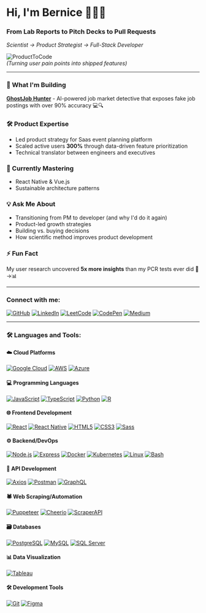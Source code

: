 # Hi, I'm Bernice 👩🏽‍💻

### From Lab Reports to Pitch Decks to Pull Requests  
*Scientist → Product Strategist → Full-Stack Developer*

![ProductToCode](https://media.giphy.com/media/L1R1tvI9svkIWwpVYr/giphy.gif)  
*(Turning user pain points into shipped features)*

---

### 🚀 What I'm Building  
[**GhostJob Hunter**](https://github.com/ghostjobhunter) - AI-powered job market detective that exposes fake job postings with over 90% accuracy 💻🔍  

### 🛠️ Product Expertise  
- Led product strategy for Saas event planning platform  
- Scaled active users **300%** through data-driven feature prioritization  
- Technical translator between engineers and executives  

### 🌱 Currently Mastering  
- React Native & Vue.js  
- Sustainable architecture patterns  

### 💡 Ask Me About  
- Transitioning from PM to developer (and why I'd do it again)
- Product-led growth strategies  
- Building vs. buying decisions  
- How scientific method improves product development  

### ⚡ Fun Fact  
My user research uncovered **5x more insights** than my PCR tests ever did 🧪→📊  

---




### Connect with me:

[![GitHub](https://img.shields.io/badge/GitHub-181717?style=for-the-badge&logo=github&logoColor=white)](https://github.com/itsdbernice)
[![LinkedIn](https://img.shields.io/badge/LinkedIn-0A66C2?style=for-the-badge&logo=linkedin&logoColor=white)](https://linkedin.com/in/itsdbernice)
[![LeetCode](https://img.shields.io/badge/LeetCode-FFA116?style=for-the-badge&logo=leetcode&logoColor=black)](https://www.leetcode.com/itsdbernice)
[![CodePen](https://img.shields.io/badge/CodePen-000000?style=for-the-badge&logo=codepen&logoColor=white)](https://codepen.io/itsdbernice)
[![Medium](https://img.shields.io/badge/Medium-12100E?style=for-the-badge&logo=medium&logoColor=white)](https://medium.com/@itsdbernice)

---
### 🛠️ Languages and Tools:

#### ☁️ Cloud Platforms
[![Google Cloud](https://img.shields.io/badge/Google_Cloud-%234285F4.svg?style=for-the-badge&logo=google-cloud&logoColor=white)](https://cloud.google.com)
[![AWS](https://img.shields.io/badge/AWS-%23FF9900.svg?style=for-the-badge&logo=amazon-aws&logoColor=white)](https://aws.amazon.com)
[![Azure](https://img.shields.io/badge/Azure-%230072C6.svg?style=for-the-badge&logo=microsoft-azure&logoColor=white)](https://azure.microsoft.com)

#### 💻 Programming Languages
[![JavaScript](https://img.shields.io/badge/JavaScript-%23323330.svg?style=for-the-badge&logo=javascript&logoColor=%23F7DF1E)](https://developer.mozilla.org/en-US/docs/Web/JavaScript)
[![TypeScript](https://img.shields.io/badge/TypeScript-%23007ACC.svg?style=for-the-badge&logo=typescript&logoColor=white)](https://www.typescriptlang.org/)
[![Python](https://img.shields.io/badge/Python-%233776AB.svg?style=for-the-badge&logo=python&logoColor=white)](https://www.python.org)
[![R](https://img.shields.io/badge/R-%23276DC3.svg?style=for-the-badge&logo=r&logoColor=white)](https://www.r-project.org/)

#### 🌐 Frontend Development
[![React](https://img.shields.io/badge/React-%2320232a.svg?style=for-the-badge&logo=react&logoColor=%2361DAFB)](https://reactjs.org/)
[![React Native](https://img.shields.io/badge/React_Native-%2320232a.svg?style=for-the-badge&logo=react&logoColor=%2361DAFB)](https://reactnative.dev/)
[![HTML5](https://img.shields.io/badge/HTML5-%23E34F26.svg?style=for-the-badge&logo=html5&logoColor=white)](https://www.w3.org/html/)
[![CSS3](https://img.shields.io/badge/CSS3-%231572B6.svg?style=for-the-badge&logo=css3&logoColor=white)](https://www.w3schools.com/css/)
[![Sass](https://img.shields.io/badge/Sass-%23CC6699.svg?style=for-the-badge&logo=sass&logoColor=white)](https://sass-lang.com)

#### ⚙️ Backend/DevOps
[![Node.js](https://img.shields.io/badge/Node.js-%2343853D.svg?style=for-the-badge&logo=node.js&logoColor=white)](https://nodejs.org)
[![Express](https://img.shields.io/badge/Express-%23000000.svg?style=for-the-badge&logo=express&logoColor=white)](https://expressjs.com)
[![Docker](https://img.shields.io/badge/Docker-%232496ED.svg?style=for-the-badge&logo=docker&logoColor=white)](https://www.docker.com/)
[![Kubernetes](https://img.shields.io/badge/Kubernetes-%23326CE5.svg?style=for-the-badge&logo=kubernetes&logoColor=white)](https://kubernetes.io)
[![Linux](https://img.shields.io/badge/Linux-%23FCC624.svg?style=for-the-badge&logo=linux&logoColor=black)](https://www.linux.org/)
[![Bash](https://img.shields.io/badge/Bash-%234EAA25.svg?style=for-the-badge&logo=gnu-bash&logoColor=white)](https://www.gnu.org/software/bash/)

#### 🔌 API Development
[![Axios](https://img.shields.io/badge/Axios-%235A29E4.svg?style=for-the-badge&logo=axios&logoColor=white)](https://axios-http.com/)
[![Postman](https://img.shields.io/badge/Postman-%23FF6C37.svg?style=for-the-badge&logo=postman&logoColor=white)](https://www.postman.com/)
[![GraphQL](https://img.shields.io/badge/GraphQL-%23E10098.svg?style=for-the-badge&logo=graphql&logoColor=white)](https://graphql.org/)

#### 🕷️ Web Scraping/Automation
[![Puppeteer](https://img.shields.io/badge/Puppeteer-%2340B5A4.svg?style=for-the-badge&logo=puppeteer&logoColor=white)](https://github.com/puppeteer/puppeteer)
[![Cheerio](https://img.shields.io/badge/Cheerio-%23FF8800.svg?style=for-the-badge&logo=javascript&logoColor=white)](https://cheerio.js.org/)
[![ScraperAPI](https://img.shields.io/badge/ScraperAPI-%2300B0FF.svg?style=for-the-badge&logo=webhooks&logoColor=white)](https://www.scraperapi.com/)

#### 🗃️ Databases
[![PostgreSQL](https://img.shields.io/badge/PostgreSQL-%23316192.svg?style=for-the-badge&logo=postgresql&logoColor=white)](https://www.postgresql.org)
[![MySQL](https://img.shields.io/badge/MySQL-%2300f.svg?style=for-the-badge&logo=mysql&logoColor=white)](https://www.mysql.com/)
[![SQL Server](https://img.shields.io/badge/SQL_Server-%23CC2927.svg?style=for-the-badge&logo=microsoft-sql-server&logoColor=white)](https://www.microsoft.com/en-us/sql-server)

#### 📊 Data Visualization
[![Tableau](https://img.shields.io/badge/Tableau-%23E97627.svg?style=for-the-badge&logo=tableau&logoColor=white)](https://www.tableau.com/)

#### 🛠️ Development Tools
[![Git](https://img.shields.io/badge/Git-%23F05032.svg?style=for-the-badge&logo=git&logoColor=white)](https://git-scm.com/)
[![Figma](https://img.shields.io/badge/Figma-%23F24E1E.svg?style=for-the-badge&logo=figma&logoColor=white)](https://www.figma.com/)

